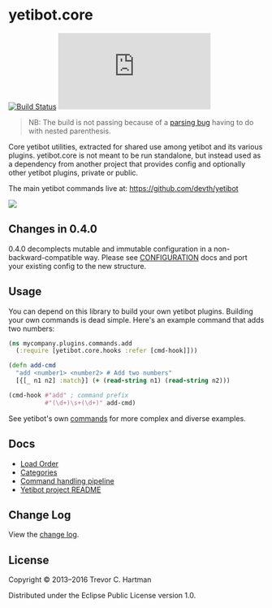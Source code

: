 # yetibot.core
[![Build Status](https://travis-ci.org/devth/yetibot.core.svg?branch=master)](https://travis-ci.org/devth/yetibot.core)
[![CrossClj](https://crossclj.info/doc/yetibot.core/latest/index.html)](https://img.shields.io/badge/CrossClj%20Docs-yetibot.core-blue.svg)

> NB: The build is not passing because of a [parsing
> bug](https://github.com/devth/yetibot/issues/423) having to do with nested
> parenthesis.

Core yetibot utilities, extracted for shared use among yetibot and its various
plugins. yetibot.core is not meant to be run standalone, but instead used as a
dependency from another project that provides config and optionally other
yetibot plugins, private or public.

The main yetibot commands live at:
https://github.com/devth/yetibot

[<img src="http://clojars.org/yetibot.core/latest-version.svg" />](https://clojars.org/yetibot.core)

## Changes in 0.4.0

0.4.0 decomplects mutable and immutable configuration in a
non-backward-compatible way. Please see [CONFIGURATION](doc/CONFIGURATION.md)
docs and port your existing config to the new structure.

## Usage

You can depend on this library to build your own yetibot plugins.
Building your own commands is dead simple. Here's an example command that
adds two numbers:

```clojure
(ns mycompany.plugins.commands.add
  (:require [yetibot.core.hooks :refer [cmd-hook]]))

(defn add-cmd
  "add <number1> <number2> # Add two numbers"
  [{[_ n1 n2] :match}] (+ (read-string n1) (read-string n2)))

(cmd-hook #"add" ; command prefix
          #"(\d+)\s+(\d+)" add-cmd)
```

See yetibot's own [commands](https://github.com/devth/yetibot/tree/master/src/yetibot/commands)
for more complex and diverse examples.


## Docs

- [Load Order](doc/LOADING.md)
- [Categories](doc/CATEGORIES.md)
- [Command handling pipeline](doc/COMMAND_HANDLING_PIPELINE.md)
- [Yetibot project README](https://github.com/devth/yetibot)

## Change Log

View the [change log](doc/CHANGELOG.md).

## License

Copyright © 2013–2016 Trevor C. Hartman

Distributed under the Eclipse Public License version 1.0.
